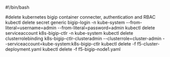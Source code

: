 #!/bin/bash

#delete kubernetes bigip container connecter, authentication and RBAC
kubectl delete secret generic bigip-login -n kube-system --from-literal=username=admin --from-literal=password=admin
kubectl delete serviceaccount k8s-bigip-ctlr -n kube-system
kubectl delete clusterrolebinding k8s-bigip-ctlr-clusteradmin --clusterrole=cluster-admin --serviceaccount=kube-system:k8s-bigip-ctlr
kubectl delete -f f5-cluster-deployment.yaml
kubectl delete -f f5-bigip-node1.yaml